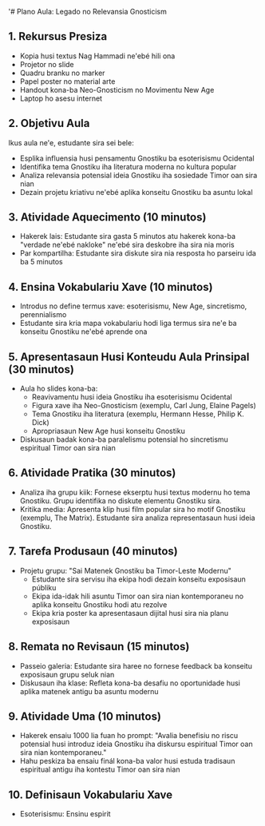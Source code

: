 '# Plano Aula: Legado no Relevansia Gnosticism

## 1. Rekursus Presiza

- Kopia husi textus Nag Hammadi ne'ebé hili ona
- Projetor no slide
- Quadru branku no marker
- Papel poster no material arte
- Handout kona-ba Neo-Gnosticism no Movimentu New Age
- Laptop ho asesu internet

## 2. Objetivu Aula

Ikus aula ne'e, estudante sira sei bele:
- Esplika influensia husi pensamentu Gnostiku ba esoterisismu Ocidental
- Identifika tema Gnostiku iha literatura moderna no kultura popular
- Analiza relevansia potensial ideia Gnostiku iha sosiedade Timor oan sira nian
- Dezain projetu kriativu ne'ebé aplika konseitu Gnostiku ba asuntu lokal

## 3. Atividade Aquecimento (10 minutos)

- Hakerek lais: Estudante sira gasta 5 minutos atu hakerek kona-ba "verdade ne'ebé nakloke" ne'ebé sira deskobre iha sira nia moris
- Par kompartilha: Estudante sira diskute sira nia resposta ho parseiru ida ba 5 minutos

## 4. Ensina Vokabulariu Xave (10 minutos)

- Introdus no define termus xave: esoterisismu, New Age, sincretismo, perennialismo
- Estudante sira kria mapa vokabulariu hodi liga termus sira ne'e ba konseitu Gnostiku ne'ebé aprende ona

## 5. Apresentasaun Husi Konteudu Aula Prinsipal (30 minutos)

- Aula ho slides kona-ba:
  - Reavivamentu husi ideia Gnostiku iha esoterisismu Ocidental
  - Figura xave iha Neo-Gnosticism (exemplu, Carl Jung, Elaine Pagels)
  - Tema Gnostiku iha literatura (exemplu, Hermann Hesse, Philip K. Dick)
  - Apropriasaun New Age husi konseitu Gnostiku
- Diskusaun badak kona-ba paralelismu potensial ho sincretismu espiritual Timor oan sira nian

## 6. Atividade Pratika (30 minutos)

- Analiza iha grupu kiik: Fornese ekserptu husi textus modernu ho tema Gnostiku. Grupu identifika no diskute elementu Gnostiku sira.
- Kritika media: Apresenta klip husi film popular sira ho motif Gnostiku (exemplu, The Matrix). Estudante sira analiza representasaun husi ideia Gnostiku.

## 7. Tarefa Produsaun (40 minutos)

- Projetu grupu: "Sai Matenek Gnostiku ba Timor-Leste Modernu"
  - Estudante sira servisu iha ekipa hodi dezain konseitu exposisaun públiku
  - Ekipa ida-idak hili asuntu Timor oan sira nian kontemporaneu no aplika konseitu Gnostiku hodi atu rezolve
  - Ekipa kria poster ka apresentasaun dijital husi sira nia planu exposisaun

## 8. Remata no Revisaun (15 minutos)

- Passeio galeria: Estudante sira haree no fornese feedback ba konseitu exposisaun grupu seluk nian
- Diskusaun iha klase: Refleta kona-ba desafiu no oportunidade husi aplika matenek antigu ba asuntu modernu

## 9. Atividade Uma (10 minutos)

- Hakerek ensaiu 1000 lia fuan ho prompt: "Avalia benefisiu no riscu potensial husi introduz ideia Gnostiku iha diskursu espiritual Timor oan sira nian kontemporaneu."
- Hahu peskiza ba ensaiu finál kona-ba valor husi estuda tradisaun espiritual antigu iha kontestu Timor oan sira nian

## 10. Definisaun Vokabulariu Xave

- Esoterisismu: Ensinu espirit
